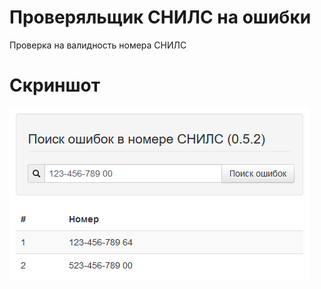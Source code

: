 # Проверяльщик СНИЛС на ошибки
Проверка на валидность номера СНИЛС

# Скриншот
![Скриншот](screenshot.png?raw=true "Скриншот")  
